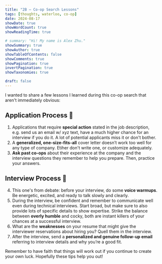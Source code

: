 ```yaml
---
title: "2B — Co-op Search Lessons"
tags: [thoughts, waterloo, co-op]
date: 2024-08-17
showDate: true
showWordCount: true
showReadingTime: true

# summary: "Hi! My name is Alex Zhu."
showSummary: true
showAuthor: true
showTableOfContents: false
showComments: true
showPagination: true
invertPagination: true
showTaxonomies: true

draft: false
---
```


I wanted to share a few lessons I learned during this co-op search that aren't immediately obvious: 

## Application Process 🧳
1. Applications that require **special action** stated in the job description, e.g. send us an email w/ xyz text, have a much higher chance for an interview if you do it. A lot of potential applicants miss it or don't bother.
2. A **generalized, one-size-fits-all** cover letter doesn’t work too well for any type of company. Etiher don't write one, or customize adequately.
3. **Ask past co-ops** about their experience at the company and the interview questions they remember to help you prepare. Then, practice your answers.
## Interview Process 🤩
4. This one's from debate: before your interview, do some **voice warmups**. Be energetic, excited, and ready to talk slowly and clearly.
5. During the interview, be confident and remember to communicate well even during technical interviews. Start broad, but make sure to also provide lots of specific details to show expertise. Strike the balance between **overly humble** and cocky, both are instant killers of your chances at a successful interview.
6. What are the **weaknesses** on your resume that might give the interviewer reservations about hiring you? Quell them in the interview.
7. After the interview, send a **personalized and genuine follow-up email** referring to interview details and why you’re a good fit.

Remember to have faith that things will work out if you continue to create your own luck. Hopefully these tips help you out!
